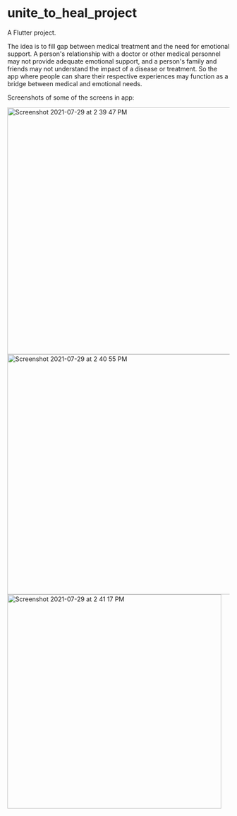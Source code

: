 # unite_to_heal_project

A Flutter project.

The idea is to fill gap between medical treatment and the need for emotional support. A person's relationship with a doctor or other medical personnel may not provide adequate emotional support, and a person's family and friends may not understand the impact of a disease or treatment. So the app where people can share their respective experiences may function as a bridge between medical and emotional needs.

Screenshots of some of the screens in app:

<img width="559" alt="Screenshot 2021-07-29 at 2 39 47 PM" src="https://user-images.githubusercontent.com/79906086/127465492-f45cbe34-7b93-4d2a-9a52-715fa89162f7.png">

<img width="544" alt="Screenshot 2021-07-29 at 2 40 55 PM" src="https://user-images.githubusercontent.com/79906086/127465933-ceab6bad-24e5-483b-b38a-43768f43bec5.png">

<img width="485" alt="Screenshot 2021-07-29 at 2 41 17 PM" src="https://user-images.githubusercontent.com/79906086/127465952-32eb1d12-3a7e-4ab4-b963-e7f8d48c310f.png">
